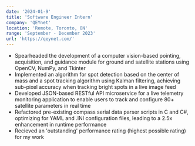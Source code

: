 ```yaml
---
date: '2024-01-9'
title: 'Software Engineer Intern'
company: 'QEYnet'
location: 'Remote, Toronto, ON'
range: 'September - December 2023'
url: 'https://qeynet.com/'
---
```


- Spearheaded the development of a computer vision-based pointing, acquisition, and guidance module for ground and satellite stations using OpenCV, NumPy, and Tkinter
- Implemented an algorithm for spot detection based on the center of mass and a spot tracking algorithm using Kalman filtering, achieving sub-pixel accuracy when tracking bright spots in a live image feed
- Developed JSON-based RESTful API microservice for a live telemetry monitoring application to enable users to track and configure 80+ satellite parameters in real time
- Refactored pre-existing compass serial data parser scripts in C and C#, optimizing for YAML and .INI configuration files, leading to a 2.5x enhancement in runtime performance
- Recieved an 'outstanding' performance rating (highest possible rating) for my work
